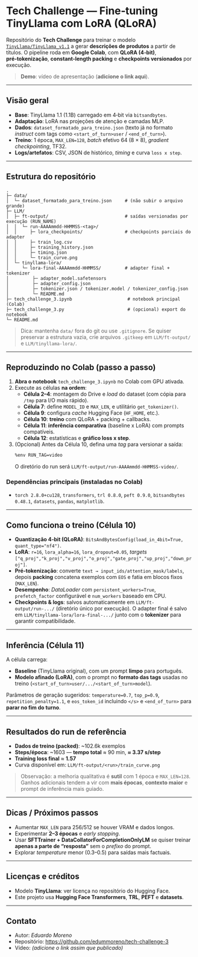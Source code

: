 # Tech Challenge — Fine‑tuning TinyLlama com LoRA (QLoRA)

Repositório do **Tech Challenge** para treinar o modelo [`TinyLlama/TinyLlama_v1.1`](https://huggingface.co/TinyLlama/TinyLlama_v1.1) a gerar **descrições de produtos** a partir de títulos. O pipeline roda em **Google Colab**, com **QLoRA (4‑bit)**, **pré‑tokenização**, **constant‑length packing** e **checkpoints versionados** por execução.

> **Demo**: vídeo de apresentação (**adicione o link aqui**).

---

## Visão geral

- **Base**: TinyLlama 1.1 (1.1B) carregado em 4‑bit via `bitsandbytes`.
- **Adaptação**: LoRA nas projeções de atenção e camadas MLP.
- **Dados**: `dataset_formatado_para_treino.json` (texto já no formato *instruct* com tags como `<start_of_turn>user` / `<end_of_turn>`).
- **Treino**: 1 época, `MAX_LEN=128`, *batch* efetivo 64 (8 × 8), *gradient checkpointing*, TF32.
- **Logs/artefatos**: CSV, JSON de histórico, *timing* e curva `loss x step`.

---

## Estrutura do repositório

```
.
├─ data/
│  └─ dataset_formatado_para_treino.json     # (não subir o arquivo grande)
├─ LLM/
│  ├─ ft-output/                             # saídas versionadas por execução (RUN_NAME)
│  │  └─ run-AAAAmmdd-HHMMSS-<tag>/
│  │     ├─ lora_checkpoints/                # checkpoints parciais do adapter
│  │     ├─ train_log.csv
│  │     ├─ training_history.json
│  │     ├─ timing.json
│  │     └─ train_curve.png
│  └─ tinyllama-lora/
│     └─ lora-final-AAAAmmdd-HHMMSS/         # adapter final + tokenizer
│         ├─ adapter_model.safetensors
│         ├─ adapter_config.json
│         ├─ tokenizer.json / tokenizer.model / tokenizer_config.json
│         └─ README.md
├─ tech_challenge_3.ipynb                     # notebook principal (Colab)
├─ tech_challenge_3.py                        # (opcional) export do notebook
└─ README.md
```

> Dica: mantenha `data/` fora do git ou use `.gitignore`. Se quiser preservar a estrutura vazia, crie arquivos `.gitkeep` em `LLM/ft-output/` e `LLM/tinyllama-lora/`.

---

## Reproduzindo no Colab (passo a passo)

1. **Abra o notebook** `tech_challenge_3.ipynb` no Colab com GPU ativada.
2. Execute as células **na ordem**:
   - **Célula 2–4**: montagem do Drive e *load* do dataset (com cópia para `/tmp` para I/O mais rápido).
   - **Célula 7**: define `MODEL_ID` e `MAX_LEN`, e utilitário `get_tokenizer()`.
   - **Célula 9**: configura *cache* Hugging Face (`HF_HOME`, etc.).
   - **Célula 10**: **treino** com QLoRA + packing + callbacks.
   - **Célula 11**: **inferência comparativa** (baseline x LoRA) com prompts compatíveis.
   - **Célula 12**: estatísticas e **gráfico loss x step**.
3. (Opcional) Antes da Célula 10, defina uma *tag* para versionar a saída:
   ```bash
   %env RUN_TAG=video
   ```
   O diretório do run será `LLM/ft-output/run-AAAAmmdd-HHMMSS-video/`.

### Dependências principais (instaladas no Colab)
- `torch 2.8.0+cu128`, `transformers`, `trl 0.8.0`, `peft 0.9.0`, `bitsandbytes 0.48.1`, `datasets`, `pandas`, `matplotlib`.

---

## Como funciona o treino (Célula 10)

- **Quantização 4‑bit (QLoRA)**: `BitsAndBytesConfig(load_in_4bit=True, quant_type="nf4")`.
- **LoRA**: `r=16`, `lora_alpha=16`, `lora_dropout=0.05`, *targets* `["q_proj","k_proj","v_proj","o_proj","gate_proj","up_proj","down_proj"]`.
- **Pré‑tokenização**: converte `text → input_ids/attention_mask/labels`, depois **packing** concatena exemplos com `EOS` e fatia em blocos fixos (`MAX_LEN`).
- **Desempenho**: *DataLoader* com `persistent_workers=True`, `prefetch_factor` configurável e `num_workers` baseado em CPU.
- **Checkpoints & logs**: salvos automaticamente em `LLM/ft-output/run-.../` (diretório único por execução). O adapter final é salvo em `LLM/tinyllama-lora/lora-final-.../` junto com o **tokenizer** para garantir compatibilidade.

---

## Inferência (Célula 11)

A célula carrega:
- **Baseline** (TinyLlama original), com um prompt **limpo** para português.
- **Modelo afinado (LoRA)**, com o prompt no **formato das tags** usadas no treino (`<start_of_turn>user/.../<start_of_turn>model`).

Parâmetros de geração sugeridos: `temperature=0.7`, `top_p=0.9`, `repetition_penalty=1.1`, e `eos_token_id` incluindo `</s>` e `<end_of_turn>` para **parar no fim do turno**.

---

## Resultados do run de referência

- **Dados de treino (packed)**: ~102.6k exemplos  
- **Steps/época**: ~1603 — **tempo total** ≈ 90 min, **≈ 3.37 s/step**  
- **Training loss final** ≈ **1.57**  
- Curva disponível em: `LLM/ft-output/<run>/train_curve.png`

> Observação: a melhoria qualitativa é **sutil** com 1 época e `MAX_LEN=128`. Ganhos adicionais tendem a vir com **mais épocas**, **contexto maior** e prompt de inferência mais guiado.

---

## Dicas / Próximos passos

- Aumentar `MAX_LEN` para 256/512 se houver VRAM e dados longos.
- Experimentar **2–3 épocas** e *early stopping*.
- Usar **SFTTrainer + DataCollatorForCompletionOnlyLM** se quiser treinar **apenas a parte de “resposta”** sem o *prefixo* do prompt.
- Explorar *temperature* menor (0.3–0.5) para saídas mais factuais.

---

## Licenças e créditos

- Modelo **TinyLlama**: ver licença no repositório do Hugging Face.
- Este projeto usa **Hugging Face Transformers**, **TRL**, **PEFT** e **datasets**.

---

## Contato

- Autor: *Eduardo Moreno*  
- Repositório: https://github.com/edummoreno/tech-challenge-3  
- Vídeo: *(adicione o link assim que publicado)*
